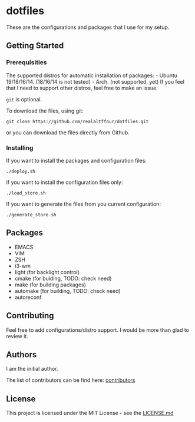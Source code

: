 # dotfiles

These are the configurations and packages that I use for my setup.

## Getting Started

### Prerequisities

The supported distros for automatic installation of packages:
    - Ubuntu 19/18/16/14. (18/16/14 is not tested)
    - Arch. (not supported, yet)
    If you feel that I need to support other distros, feel free to make an issue.

```git``` is optional.

To download the files, using git:

```
git clone https://github.com/realaltffour/dotfiles.git
```

or you can download the files directly from Github.

### Installing

If you want to install the packages and configuration files:

```
./deploy.sh
```

If you want to install the configuration files only:

```
./load_store.sh
```

If you want to generate the files from you current configuration:

```
./generate_store.sh
```

## Packages
   * EMACS
   * VIM
   * ZSH
   * i3-wm
   * light (for backlight control)
   * cmake (for bulding, TODO: check need)
   * make (for building packages)
   * automake (for building, TODO: check need)
   * autoreconf


##  Contributing

Feel free to add configurations/distro support. I would be more than glad to review it.

## Authors

I am the initial author.

The list of contributors can be find here:  [contributors](contributors.md)

## License

This project is licensed under the MIT License - see the [LICENSE.md](LICENSE.md)
